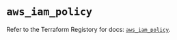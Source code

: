 # `aws_iam_policy`

Refer to the Terraform Registory for docs: [`aws_iam_policy`](https://registry.terraform.io/providers/hashicorp/aws/4.66.0/docs/resources/iam_policy).
